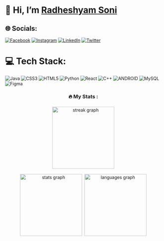   <h1>👋 Hi, I’m <a href="https://github.com/radheshyambsoni" target="blank">Radheshyam Soni</a> </h1>


## 🌐 Socials:
[![Facebook](https://img.shields.io/badge/Facebook-%231877F2.svg?logo=Facebook&logoColor=white)](https://facebook.com/radheshyambsoni) [![Instagram](https://img.shields.io/badge/Instagram-%23E4405F.svg?logo=Instagram&logoColor=white)](https://instagram.com/radheshyambsoni) [![LinkedIn](https://img.shields.io/badge/LinkedIn-%230077B5.svg?logo=linkedin&logoColor=white)](https://linkedin.com/in/radheshyambsoni) [![Twitter](https://img.shields.io/badge/Twitter-%231DA1F2.svg?logo=Twitter&logoColor=white)](https://twitter.com/radheshyambsoni) 

# 💻 Tech Stack:
![Java](https://img.shields.io/badge/java-%23ED8B00.svg?style=flat&logo=java&logoColor=white) ![CSS3](https://img.shields.io/badge/css3-%231572B6.svg?style=flat&logo=css3&logoColor=white) ![HTML5](https://img.shields.io/badge/html5-%23E34F26.svg?style=flat&logo=html5&logoColor=white) ![Python](https://img.shields.io/badge/python-3670A0?style=flat&logo=python&logoColor=ffdd54) ![React](https://img.shields.io/badge/react-%2320232a.svg?style=flat&logo=react&logoColor=%2361DAFB) ![C++](https://img.shields.io/badge/c++-%2300599C.svg?style=flat&logo=c%2B%2B&logoColor=white) ![ANDROID](https://img.shields.io/badge/android-%2320232a.svg?style=flat&logo=android&logoColor=%a4c639) ![MySQL](https://img.shields.io/badge/mysql-%2300f.svg?style=flat&logo=mysql&logoColor=white) 	![Figma](https://img.shields.io/badge/figma-%23F24E1E.svg?style=flat&logo=figma&logoColor=white)

<h3 align="center">🔥   My Stats :</h3>

###

<div align="center">
  <img src="https://streak-stats.demolab.com?user=radheshyambsoni&locale=en&mode=daily&theme=highcontrast&hide_border=false&border_radius=5&order=3" height="200" alt="streak graph" /> <br>
  <br>
  <img src="https://github-readme-stats.vercel.app/api?username=radheshyambsoni&hide_title=false&hide_rank=false&show_icons=true&include_all_commits=true&count_private=true&disable_animations=false&theme=highcontrast&locale=en&hide_border=false&order=1" height="200" alt="stats graph" />
  &nbsp;<img src="https://github-readme-stats.vercel.app/api/top-langs?username=radheshyambsoni&locale=en&hide_title=false&layout=compact&card_width=320&langs_count=5&theme=highcontrast&hide_border=false&order=2" height="200" alt="languages graph"  />
</div>

###

